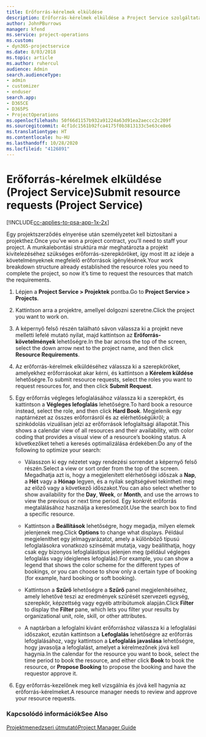 ```yaml
---
title: Erőforrás-kérelmek elküldése
description: Erőforrás-kérelmek elküldése a Project Service szolgáltatásban
author: JohnPBurrows
manager: kfend
ms.service: project-operations
ms.custom:
- dyn365-projectservice
ms.date: 8/03/2018
ms.topic: article
ms.author: ruhercul
audience: Admin
search.audienceType:
- admin
- customizer
- enduser
search.app:
- D365CE
- D365PS
- ProjectOperations
ms.openlocfilehash: 50f66d1157b932a91224a63d91ea2aeccc2c209f
ms.sourcegitcommit: 4cf1dc1561b92fca4175f0b3813133c5e63ce8e6
ms.translationtype: HT
ms.contentlocale: hu-HU
ms.lasthandoff: 10/28/2020
ms.locfileid: "4126891"
---
```

# <a name="submit-resource-requests-project-service"></a><span data-ttu-id="92cb3-103">Erőforrás-kérelmek elküldése (Project Service)</span><span class="sxs-lookup"><span data-stu-id="92cb3-103">Submit resource requests (Project Service)</span></span>

[!INCLUDE[cc-applies-to-psa-app-1x-2x](../includes/cc-applies-to-psa-app-1x-2x.md)]

<span data-ttu-id="92cb3-104">Egy projektszerződés elnyerése után személyzetet kell biztosítani a projekthez.</span><span class="sxs-lookup"><span data-stu-id="92cb3-104">Once you’ve won a project contract, you’ll need to staff your project.</span></span> <span data-ttu-id="92cb3-105">A munkalebontási struktúra már meghatározta a projekt kivitelezéséhez szükséges erőforrás-szerepköröket, így most itt az ideje a követelményeknek megfelelő erőforrások igénylésének.</span><span class="sxs-lookup"><span data-stu-id="92cb3-105">Your work breakdown structure already established the resource roles you need to complete the project, so now it’s time to request the resources that match the requirements.</span></span>  
  
1.  <span data-ttu-id="92cb3-106">Lépjen a **Project Service > Projektek** pontba.</span><span class="sxs-lookup"><span data-stu-id="92cb3-106">Go to **Project Service > Projects**.</span></span>  
  
2.  <span data-ttu-id="92cb3-107">Kattintson arra a projektre, amellyel dolgozni szeretne.</span><span class="sxs-lookup"><span data-stu-id="92cb3-107">Click the project you want to work on.</span></span>  
  
3.  <span data-ttu-id="92cb3-108">A képernyő felső részén található sávon válassza ki a projekt neve melletti lefelé mutató nyilat, majd kattintson az **Erőforrás-követelmények** lehetőségre.</span><span class="sxs-lookup"><span data-stu-id="92cb3-108">In the bar across the top of the screen, select the down arrow next to the project name, and then click **Resource Requirements**.</span></span>  
  
4.  <span data-ttu-id="92cb3-109">Az erőforrás-kérelmek elküldéséhez válassza ki a szerepköröket, amelyekhez erőforrásokat akar kérni, és kattintson a **Kérelem küldése** lehetőségre.</span><span class="sxs-lookup"><span data-stu-id="92cb3-109">To submit resource requests, select the roles you want to request resources for, and then click **Submit Request**.</span></span>  
  
5.  <span data-ttu-id="92cb3-110">Egy erőforrás végleges lefoglalásához válassza ki a szerepkört, és kattintson a **Végleges lefoglalás** lehetőségre.</span><span class="sxs-lookup"><span data-stu-id="92cb3-110">To hard book a resource instead, select the role, and then click **Hard Book**.</span></span> <span data-ttu-id="92cb3-111">Megjelenik egy naptárnézet az összes erőforrásról és az elérhetőségükről; a színkódolás vizuálisan jelzi az erőforrások lefoglaltsági állapotát.</span><span class="sxs-lookup"><span data-stu-id="92cb3-111">This shows a calendar view of all resources and their availability, with color coding that provides a visual view of a resource’s booking status.</span></span> <span data-ttu-id="92cb3-112">A következőket teheti a keresés optimalizálása érdekében:</span><span class="sxs-lookup"><span data-stu-id="92cb3-112">Do any of the following to optimize your search:</span></span>  
  
    -   <span data-ttu-id="92cb3-113">Válasszon ki egy nézetet vagy rendezési sorrendet a képernyő felső részén.</span><span class="sxs-lookup"><span data-stu-id="92cb3-113">Select a view or sort order from the top of the screen.</span></span> <span data-ttu-id="92cb3-114">Megadhatja azt is, hogy a megjelenített elérhetőségi időszak a **Nap**, a **Hét** vagy a **Hónap** legyen, és a nyilak segítségével tekintheti meg az előző vagy a következő időszakot.</span><span class="sxs-lookup"><span data-stu-id="92cb3-114">You can also select whether to show availability for the **Day**, **Week**, or **Month**, and use the arrows to view the previous or next time period.</span></span> <span data-ttu-id="92cb3-115">Egy konkrét erőforrás megtalálásához használja a keresőmezőt.</span><span class="sxs-lookup"><span data-stu-id="92cb3-115">Use the search box to find a specific resource.</span></span>  
  
    -   <span data-ttu-id="92cb3-116">Kattintson a **Beállítások** lehetőségre, hogy megadja, milyen elemek jelenjenek meg.</span><span class="sxs-lookup"><span data-stu-id="92cb3-116">Click **Options** to change what displays.</span></span> <span data-ttu-id="92cb3-117">Például megjeleníthet egy jelmagyarázatot, amely a különböző típusú lefoglalásokra vonatkozó színsémát mutatja, vagy beállíthatja, hogy csak egy bizonyos lefoglalástípus jelenjen meg (például végleges lefoglalás vagy ideiglenes lefoglalás).</span><span class="sxs-lookup"><span data-stu-id="92cb3-117">For example, you can show a legend that shows the color scheme for the different types of bookings, or you can choose to show only a certain type of booking (for example, hard booking or soft booking).</span></span>  
  
    -   <span data-ttu-id="92cb3-118">Kattintson a **Szűrő** lehetőségre a **Szűrő** panel megjelenítéséhez, amely lehetővé teszi az eredmények szűrését szervezeti egység, szerepkör, képzettség vagy egyéb attribútumok alapján.</span><span class="sxs-lookup"><span data-stu-id="92cb3-118">Click **Filter** to display the **Filter** pane, which lets you filter your results by organizational unit, role, skill, or other attributes.</span></span>  
  
    -   <span data-ttu-id="92cb3-119">A naptárban a lefoglalni kívánt erőforráshoz válassza ki a lefoglalási időszakot, ezután kattintson a **Lefoglalás** lehetőségre az erőforrás lefoglalásához, vagy kattintson a **Lefoglalás javaslása** lehetőségre, hogy javasolja a lefoglalást, amelyet a kérelmezőnek jóvá kell hagynia.</span><span class="sxs-lookup"><span data-stu-id="92cb3-119">In the calendar for the resource you want to book, select the time period to book the resource, and either click **Book** to book the resource, or **Propose Booking** to propose the booking and have the requestor approve it.</span></span>  
  
6.  <span data-ttu-id="92cb3-120">Egy erőforrás-kezelőnek meg kell vizsgálnia és jóvá kell hagynia az erőforrás-kérelmeket.</span><span class="sxs-lookup"><span data-stu-id="92cb3-120">A resource manager needs to review and approve your resource requests.</span></span>  
  
### <a name="see-also"></a><span data-ttu-id="92cb3-121">Kapcsolódó információk</span><span class="sxs-lookup"><span data-stu-id="92cb3-121">See Also</span></span>  
 [<span data-ttu-id="92cb3-122">Projektmenedzseri útmutató</span><span class="sxs-lookup"><span data-stu-id="92cb3-122">Project Manager Guide</span></span>](../psa/project-manager-guide.md)
